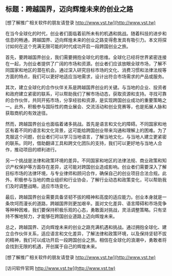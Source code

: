 ## **标题：跨越国界，迈向辉煌未来的创业之路**

[想了解推广相关软件的朋友请登录 http://www.vst.tw](http://www.vst.tw)

在当今全球化的时代，创业者们面临着前所未有的机遇和挑战。随着科技的进步和信息的畅通，跨越国界、迈向辉煌未来的创业之路变得愈发具有吸引力。本文将探讨如何在这个充满无限可能的时代成功开启一段跨国创业之旅。

首先，要跨越国界创业，我们需要拥抱全球化的思维。全球化已经将世界紧密连接在一起，为创业者提供了广阔的市场和资源。创业者们应该放眼全球市场，了解不同国家和地区的潜在机会。通过深入研究目标市场的文化、消费习惯和法律法规等方面的特点，我们可以更好地适应当地需求，设计出符合市场需求的产品或服务。

其次，建立全球化的合作伙伴关系是跨越国界创业的关键。与当地的企业、投资者和政府建立紧密的联系，可以帮助我们了解市场动态，获取资源和支持。寻找可靠的合作伙伴，共同开拓市场，分享经验和资源，是实现跨国创业成功的重要策略之一。此外，积极参与国际性的商业展会、交流活动和创业竞赛等，也是拓展人脉和获取商机的有效途径。

然而，跨越国界创业也面临着诸多挑战。首先是语言和文化的障碍。不同国家和地区有着不同的语言和文化背景，这可能给跨国创业带来沟通和理解上的困难。为了克服这个问题，创业者们可以学习当地语言，了解当地文化，与当地人建立更紧密的联系。同时，借助翻译工具和跨文化团队的支持，我们可以更好地与当地人合作，推动项目的顺利进行。

另一个挑战是法律和政策环境的差异。不同国家和地区的法律法规、商业政策和知识产权保护等方面存在差异，这可能对跨国创业造成影响。创业者们需要深入了解目标市场的法律环境，与专业律师和顾问合作，确保自己的创业项目合法合规。此外，积极参与当地的商业组织和行业协会，了解行业动态和政策变化，可以帮助我们及时调整战略，适应市场变化。

最后，跨越国界创业需要具备坚韧不拔的精神和高度的适应能力。创业本身就是一条坎坷而漫长的道路，跨越国界则更加艰辛。面对文化差异、语言障碍和市场竞争等种种困难，我们要保持积极乐观的心态，勇敢面对挑战，灵活调整策略。只有坚持不懈地努力，才能够在跨国创业道路上迈向辉煌未来。

总之，跨越国界、迈向辉煌未来的创业之路充满机遇和挑战。通过拥抱全球化、建立合作伙伴关系，适应语言和文化差异，了解法律和政策环境，以及保持坚韧不拔的精神，我们可以成功开启一段跨国创业之旅。相信在全球化的浪潮中，勇敢者将会找到无限的机遇，开创属于自己的辉煌未来。

[想了解推广相关软件的朋友请登录 http://www.vst.tw](http://www.vst.tw)


[访问软件官网 http://www.vst.tw](http://www.vst.tw)
